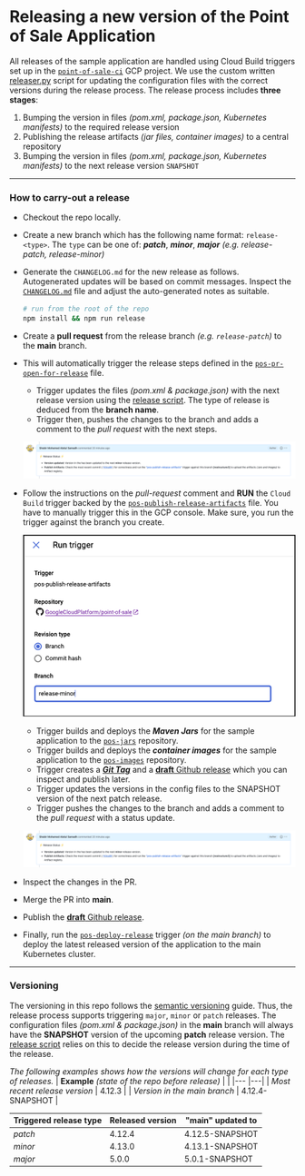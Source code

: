 # Releasing a new version of the Point of Sale Application

All releases of the sample application are handled using Cloud Build triggers
set up in the [`point-of-sale-ci`](https://console.cloud.google.com/cloud-build/triggers;region=global?project=point-of-sale-ci) GCP project. We use the custom written [releaser.py](/.github/releases/releaser.py) script for updating the configuration files with the correct
versions during the release process. The release process includes **three stages**:
1. Bumping the version in files _(pom.xml, package.json, Kubernetes manifests)_
   to the required release version
2. Publishing the release artifacts _(jar files, container images)_ to a central
   repository
3. Bumping the version in files _(pom.xml, package.json, Kubernetes manifests)_
   to the next release version `SNAPSHOT`
---
### How to carry-out a release

- Checkout the repo locally.

- Create a new branch which has the following name format: `release-<type>`. The
  `type` can be one of: ***patch***, ***minor***, ***major*** _(e.g. release-patch, release-minor)_
- Generate the `CHANGELOG.md` for the new release as follows. Autogenerated updates
  will be based on commit messages. Inspect the [`CHANGELOG.md`](/CHANGELOG.md)
  file and adjust the auto-generated notes as suitable.
    ```sh
    # run from the root of the repo
    npm install && npm run release
    ```
- Create a **pull request** from the release branch _(e.g. `release-patch`)_ to
  the **main** branch.
- This will automatically trigger the release steps defined in the [`pos-pr-open-for-release`](.github/cloudbuild/pos-pr-open-for-release.yaml) file.
  - Trigger updates the files _(pom.xml & package.json)_ with the next release version using
    the [release script](/.github/releases/releaser.py). The type of release is deduced from the
    **branch name**.
  - Trigger then, pushes the changes to the branch and adds a comment to the _pull request_ with the next steps.
  <p>
    <img src="/docs/images/release1.png">
  </p>
- Follow the instructions on the _pull-request_ comment and **RUN** the `Cloud Build`
  trigger backed by the [`pos-publish-release-artifacts`](/.github/cloudbuild/pos-publish-release-artifacts.yaml) file. You have to manually trigger this in the GCP console. Make sure,
  you run the trigger against the branch you create.
  <p>
    <img src="/docs/images/trigger.png">
  </p>

    - Trigger builds and deploys the ***Maven Jars*** for the sample application
      to the [`pos-jars`](https://console.cloud.google.com/artifacts/maven/point-of-sale-ci/us/pos-jars?project=point-of-sale-ci) repository.
    - Trigger builds and deploys the ***container images*** for the sample application
      to the [`pos-images`](https://pantheon.corp.google.com/artifacts/docker/point-of-sale-ci/us/pos-images?project=point-of-sale-ci) repository.
    - Trigger creates a [***Git Tag***](https://github.com/GoogleCloudPlatform/point-of-sale/tags) and a [**draft** Github release](https://github.com/GoogleCloudPlatform/point-of-sale/releases) which you can inspect and publish later.
    - Trigger updates the versions in the config files to the SNAPSHOT version of
      the next patch release.
    - Trigger pushes the changes to the branch and adds a comment to the _pull request_ with a
      status update.
    <p>
      <img src="/docs/images/release1.png">
    </p>
- Inspect the changes in the PR.
- Merge the PR into **main**.
- Publish the [**draft** Github release](https://github.com/GoogleCloudPlatform/point-of-sale/releases).
- Finally, run the [`pos-deploy-release`](/.github/cloudbuild/pos-deploy-release.yaml) trigger
  _(on the main branch)_ to deploy the latest released version of the application
  to the main Kubernetes cluster.

---
### Versioning
The versioning in this repo follows the [semantic versioning](https://semver.org/)
guide. Thus, the release process supports triggering `major`, `minor` or `patch`
releases. The configuration files _(pom.xml & package.json)_ in the **main**
branch will always have the **SNAPSHOT** version of the upcoming **patch**
release version. The [release script](/.github/releases/releaser.py) relies on
this to decide the release version during the time of the release.

_The following examples shows how the versions will change for each type of releases._
| **Example** _(state of the repo before release)_    |   |
|---                                                    |---|
| _Most recent release version_                         | 4.12.3           |
| _Version in the main branch_                          | 4.12.4-SNAPSHOT  |


| Triggered release type    | Released version | **"main"** updated to  |
|---                        |---               |---                     |
| _patch_                   | 4.12.4           | 4.12.5-SNAPSHOT  |
| _minor_                   | 4.13.0           | 4.13.1-SNAPSHOT  |
| _major_                   | 5.0.0            | 5.0.1-SNAPSHOT  |